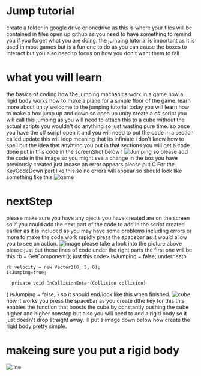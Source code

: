 # Jump tutorial
create a folder in google drive or onedrive as this is where your files will be contained in files
open up github as you need to have something to remind you if you forget what you are doing.
the jumping tutorial is important as it is used in most games but is a fun one to do as you can cause the boxes to interact but you also need to focus on how you don't want them to fall 
# what you will learn
the basics of coding how the jumping machanics work in a game 
how a rigid body works 
how to make a plane for a simple floor of the game.
learn more about unity 
welcome to the jumping tutorial 
today you will learn how to make a box jump up and down 
so open up unity 
create a c# script 
you will call this jumping
as you will need to attach this to a cube without the actual scripts you wouldn't do anything so just wasting pure time.
so once you have the c# script open it and you will need to put the code in a section called update this will loop meaning that its infiniate i don't know how to spell but the idea that anyhting you put in that sections you will get a code done 
put in this code in the screenShot below 
!
![Jumping](https://github.com/user-attachments/assets/7b668e8c-20ae-4290-b761-6965fa89e02b)
so please add the code in the image so you might see a change in the box you have previously created 
just incase an error appears please put C For the KeyCodeDown part like this so no errors will appear 
so should look like something like this 
![game](https://github.com/user-attachments/assets/28a05214-e1fa-4ca5-b4ea-e8271e70206b)
# nextStep
please make sure you have any ojects you have created are on the screen
so if you could add the next part of the code to add in the script created earlier as it is included as you may have some problems
including errors or more to make the code work rapidly press the spacebar as it would allow you to see an action.
![image](https://github.com/user-attachments/assets/3a56a600-9b37-4085-98bf-ffe78d2001cf)
please take a look into the picture above please just put these lines of code under the right parts the first one will be 
this  rb = GetComponent<Rigidbody>();
just this code> isJumping = false; underneath

    rb.velocity = new Vector3(0, 5, 0);
    isJumping=true;

      private void OnCollisionEnter(Collision collision)
  {
      isJumping = false;
  }
so it should end/look like this when finished.
![cube](https://github.com/user-attachments/assets/53a66a23-a196-4d3a-946e-944b2e34f578)
how it works you press the spacebar as you create dthe key for this this enables the function
that boosts the cube by constantly pushing the cube higher and higher nonstop but also you will need to add a rigid body so it just doesn't drop straight away.
ill put a image down below how create the rigid body pretty simple.
# makeing sure you put a rigid body 
![line](https://github.com/user-attachments/assets/3e15f970-b97c-4b3a-b928-23a284507bda)
